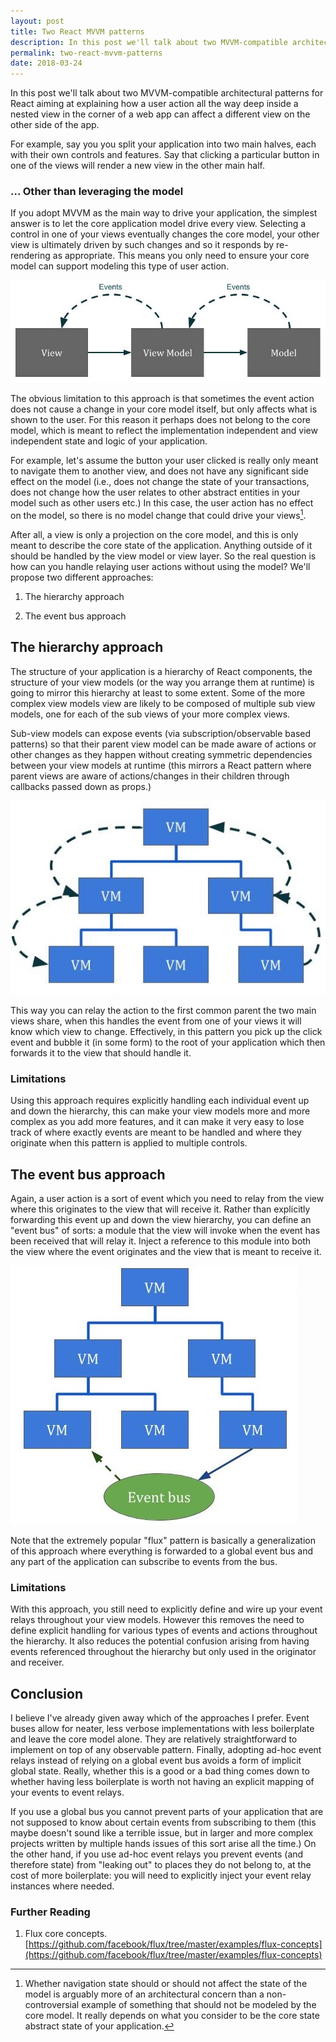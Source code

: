 ```yaml
---
layout: post
title: Two React MVVM patterns
description: In this post we'll talk about two MVVM-compatible architectural patterns for React aiming at explaining how a user action all the way deep inside a nested view in the corner of a web app can affect a different view on the other side of the app.
permalink: two-react-mvvm-patterns
date: 2018-03-24
---
```


In this post we'll talk about two MVVM-compatible architectural patterns for React aiming at explaining how a user action all the way deep inside a nested view in the corner of a web app can affect a different view on the other side of the app.

For example, say you you split your application into two main halves, each with their own controls and features. Say that clicking a particular button in one of the views will render a new view in the other main half.

### ... Other than leveraging the model

If you adopt MVVM as the main way to drive your application, the simplest answer is to let the core application model drive every view. Selecting a control in one of your views eventually changes the core model, your other view is ultimately driven by such changes and so it responds by re-rendering as appropriate. This means you only need to ensure your core model can support modeling this type of user action.

![MVVM](assets/img/mvvm.jpg)

The obvious limitation to this approach is that sometimes the event action does not cause a change in your core model itself, but only affects what is shown to the user. For this reason it perhaps does not belong to the core model, which is meant to reflect the implementation independent and view independent state and logic of your application.

For example, let's assume the button your user clicked is really only meant to navigate them to another view, and does not have any significant side effect on the model (i.e., does not change the state of your transactions, does not change how the user relates to other abstract entities in your model such as other users etc.) In this case, the user action has no effect on the model, so there is no model change that could drive your views[^1].

After all, a view is only a projection on the core model, and this is only meant to describe the core state of the application. Anything outside of it should be handled by the view model or view layer. So the real question is how can you handle relaying user actions without using the model? We'll propose two different approaches:

1. The hierarchy approach

2. The event bus approach

[^1]: Whether navigation state should or should not affect the state of the model is arguably more of an architectural concern than a non-controversial example of something that should not be modeled by the core model. It really depends on what you consider to be the core state abstract state of your application.

## The hierarchy approach

The structure of your application is a hierarchy of React components, the structure of your view models (or the way you arrange them at runtime) is going to mirror this hierarchy at least to some extent. Some of the more complex view models view are likely to be composed of multiple sub view models, one for each of the sub views of your more complex views.

Sub-view models can expose events (via subscription/observable based patterns) so that their parent view model can be made aware of actions or other changes as they happen without creating symmetric dependencies between your view models at runtime (this mirrors a React pattern where parent views are aware of actions/changes in their children through callbacks passed down as props.)

![MVVM](assets/img/vmhierarchy.jpg)

This way you can relay the action to the first common parent the two main views share, when this handles the event from one of your views it will know which view to change. Effectively, in this pattern you pick up the click event and bubble it (in some form) to the root of your application which then forwards it to the view that should handle it.

### Limitations

Using this approach requires explicitly handling each individual event up and down the hierarchy, this can make your view models more and more complex as you add more features, and it can make it very easy to lose track of where exactly events are meant to be handled and where they originate when this pattern is applied to multiple controls.

## The event bus approach

Again, a user action is a sort of event which you need to relay from the view where this originates to the view that will receive it. Rather than explicitly forwarding this event up and down the view hierarchy, you can define an "event bus" of sorts: a module that the view will invoke when the event has been received that will relay it. Inject a reference to this module into both the view where the event originates and the view that is meant to receive it.

![MVVM](assets/img/eventbus.jpg)

Note that the extremely popular "flux" pattern is basically a generalization of this approach where everything is forwarded to a global event bus and any part of the application can subscribe to events from the bus.

### Limitations

With this approach, you still need to explicitly define and wire up your event relays throughout your view models. However this removes the need to define explicit handling for various types of events and actions throughout the hierarchy. It also reduces the potential confusion arising from having events referenced throughout the hierarchy but only used in the originator and receiver.

## Conclusion

I believe I've already given away which of the approaches I prefer. Event buses allow for neater, less verbose implementations with less boilerplate and leave the core model alone. They are relatively straightforward to implement on top of any observable pattern. Finally, adopting ad-hoc event relays instead of relying on a global event bus avoids a form of implicit global state. Really, whether this is a good or a bad thing comes down to whether having less boilerplate is worth not having an explicit mapping of your events to event relays.

If you use a global bus you cannot prevent parts of your application that are not supposed to know about certain events from subscribing to them (this maybe doesn't sound like a terrible issue, but in larger and more complex projects written by multiple hands issues of this sort arise all the time.) On the other hand, if you use ad-hoc event relays you prevent events (and therefore state) from "leaking out" to places they do not belong to, at the cost of more boilerplate: you will need to explicitly inject your event relay instances where needed.

### Further Reading

1. Flux core concepts. [https://github.com/facebook/flux/tree/master/examples/flux-concepts](https://github.com/facebook/flux/tree/master/examples/flux-concepts)
